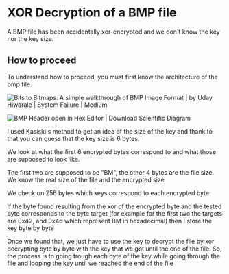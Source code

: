 # XOR Decryption of a BMP file

A BMP file has been accidentally xor-encrypted and we don't know the key nor the key size.


## How to proceed

To understand how to proceed, you must first know the architecture of the bmp file.

![Bits to Bitmaps: A simple walkthrough of BMP Image Format | by Uday  Hiwarale | System Failure | Medium](https://miro.medium.com/v2/resize:fit:1400/1*2ohsW8Chn2QsTcSyVcTZcw.png)

![BMP Header open in Hex Editor | Download Scientific Diagram](https://www.researchgate.net/publication/319105105/figure/fig2/AS:527239752421376@1502715160714/BMP-Header-open-in-Hex-Editor.png)

I used Kasiski's method to get an idea of the size of the key and thank to that you can guess that the key size is 6 bytes.

We look at what the first 6 encrypted bytes correspond to and what those are supposed to look like.

The first two are supposed to be "BM", the other 4 bytes are the file size.
We know the real size of the file and the encrypted size

We check on 256 bytes which keys correspond to each encrypted byte

If the byte found resulting from the xor of the encrypted byte and the tested byte corresponds to the byte target (for example for the first two the targets are 0x42, and 0x4d which represent BM in hexadecimal) then I store the key byte by byte

Once we found that, we just have to use the key to decrypt the file by xor decrypting byte by byte with the key that we got until the end of the file. So, the process is to going trough each byte of the key while going through the file and looping the key until we reached the end of the file